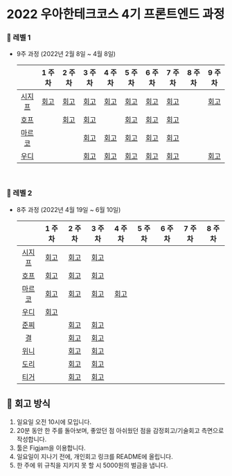 # 2022 우아한테크코스 4기 프론트엔드 과정


### 🧡 레벨 1
- 9주 과정 (2022년 2월 8일 ~ 4월 8일)

  |       |  1 주차  |  2 주차   |  3 주차  |  4 주차  |   5 주차   |    6 주차    |    7 주차    |    8 주차    |    9 주차    |
  | :----------: | :------: | :------: | :-----: | :---: | :--------------: | :---------: | :---------: | :---------: | :---------: |
  | [시지프](https://github.com/euijinkk) | [회고](https://happysisyphe.tistory.com/20) | [회고](https://happysisyphe.tistory.com/23) | [회고](https://happysisyphe.tistory.com/25) | [회고](https://happysisyphe.tistory.com/27) | [회고](https://happysisyphe.tistory.com/28) | [회고](https://happysisyphe.tistory.com/30) | [회고](https://happysisyphe.tistory.com/32) |  | [회고](https://happysisyphe.tistory.com/34) |
  | [호프](https://github.com/moonheekim0118) |  | [회고](https://velog.io/@moonheekim0118/2022.2.142022.2.20-%ED%9A%8C%EA%B3%A0)  | [회고](https://velog.io/@moonheekim0118/2022.02.212022.02.27-%ED%9A%8C%EA%B3%A0) |  | [회고](https://velog.io/@moonheekim0118/2022.03.072022.03.13-%ED%9A%8C%EA%B3%A0)| [회고](https://velog.io/@moonheekim0118/2022.03.142022.03.20-%ED%9A%8C%EA%B3%A0) | [회고](https://velog.io/@moonheekim0118/2022.03.212022.03.27-%ED%9A%8C%EA%B3%A0)  |  |  |
  | [마르코](https://github.com/wonsss) |  |  | [회고](https://velog.io/@jangws/%EC%9A%B0%ED%85%8C%EC%BD%94-2%EC%9B%94-%EB%84%B7%EC%A7%B8-%EC%A3%BC-%ED%9A%8C%EA%B3%A0) |[회고](https://velog.io/@jangws/%ED%9A%8C%EA%B3%A0-%EC%9A%B0%ED%85%8C%EC%BD%94-4%EC%A3%BC%EC%B0%A8) |[회고](https://velog.io/@jangws/%ED%9A%8C%EA%B3%A0-%EC%9A%B0%ED%85%8C%EC%BD%94-5%EC%A3%BC%EC%B0%A8) |[회고](https://velog.io/@jangws/%ED%9A%8C%EA%B3%A0-%EC%9A%B0%ED%85%8C%EC%BD%94-6%EC%A3%BC%EC%B0%A8)|[회고](https://velog.io/@jangws/%ED%9A%8C%EA%B3%A0-%EC%9A%B0%ED%85%8C%EC%BD%94-7%EC%A3%BC%EC%B0%A8-%EC%82%B0%EC%B1%85)|  |  |
  | [우디](https://github.com/greenblues1190) |  |  | [회고](https://woojeongmin.com/2022/retrospective/weekly-1/) | [회고](https://woojeongmin.com/2022/retrospective/weekly-2/) | [회고](https://woojeongmin.com/2022/retrospective/weekly-3/) | [회고](https://woojeongmin.com/2022/retrospective/weekly-4/) | [회고](https://woojeongmin.com/2022/retrospective/weekly-5/)  |  | [회고](https://woojeongmin.com/2022/retrospective/weekly-6/) |

<br/>

### 🧡 레벨 2
- 8주 과정 (2022년 4월 19일 ~ 6월 10일)

  |       |  1 주차  |  2 주차   |  3 주차  |  4 주차  |   5 주차   |    6 주차    |    7 주차    |    8 주차    |
  | :----------: | :------: | :------: | :-----: | :---: | :--------------: | :---------: | :---------: | :---------: |
  | [시지프](https://github.com/euijinkk) | [회고](https://happysisyphe.tistory.com/36) | [회고](https://happysisyphe.tistory.com/37) | [회고](https://happysisyphe.tistory.com/39) | | | | | |
  | [호프](https://github.com/moonheekim0118) | [회고](https://observant-aardwolf-5e1.notion.site/1-2022-04-19-2022-04-24-b28004de456a420aaac9258d1ef924e0) |[회고](https://observant-aardwolf-5e1.notion.site/2-2022-04-25-2022-05-01-109f627992274e4dbfbf6a1f764c3a3c) | [회고](https://observant-aardwolf-5e1.notion.site/3-2022-05-02-2022-05-08-a5dd9b5d4c8f49b289b856dac1b8e041) | | | | | |
  | [마르코](https://github.com/wonsss) |[회고](https://velog.io/@jangws/%EC%9A%B0%ED%85%8C%EC%BD%94-11%EC%A3%BC%EC%B0%A8-%ED%9A%8C%EA%B3%A0) |[회고](https://velog.io/@jangws/%ED%9A%8C%EA%B3%A0-%EC%9A%B0%ED%85%8C%EC%BD%94-Level2-2%EC%A3%BC%EC%B0%A8-%ED%8E%98%EC%9D%B4%EB%A8%BC%EC%B8%A0)|[회고](https://velog.io/@jangws/%ED%9A%8C%EA%B3%A0-%EC%9A%B0%ED%85%8C%EC%BD%94-Level2-3%EC%A3%BC%EC%B0%A8-%EC%BD%94%EB%A6%AC%EC%8A%A4) |[회고](https://velog.io/@jangws/%ED%9A%8C%EA%B3%A0-%EC%9A%B0%ED%85%8C%EC%BD%94-Level2-4%EC%A3%BC%EC%B0%A8-100-10) | | | | |
  | [우디](https://github.com/greenblues1190) | [회고](https://woojeongmin.com/2022/retrospective/weekly-7/) | | | | | | | |
  | [준찌](https://github.com/juunzzi) | | [회고](https://velog.io/@rat8397/%EC%9A%B0%EC%95%84%ED%95%9C%ED%85%8C%ED%81%AC%EC%BD%94%EC%8A%A4-9-%ED%8E%98%EC%9D%B4%EB%A8%BC%EC%B8%A0%EC%99%80-%ED%95%A8%EA%BB%98%ED%95%98%EB%8A%94-%ED%9A%8C%EA%B3%A0) | [회고](https://velog.io/@rat8397/%EC%9A%B0%EC%95%84%ED%95%9C%ED%85%8C%ED%81%AC%EC%BD%94%EC%8A%A4-11-inline-style-%EA%B0%9D%EC%B2%B4%EB%A1%9C-%EC%A0%84%EB%8B%AC%EB%90%98%EB%8A%94-prop) | | | | | |
  | [결](https://github.com/yunjin-kim) | | [회고](https://velog.io/@giriboy/2022.05.01-%ED%9A%8C%EA%B3%A0) | [회고](https://velog.io/@giriboy/2022.05.09-%ED%9A%8C%EA%B3%A0) | | | | | |
  | [위니](https://github.com/rladpwl0512) | | [회고](https://velog.io/@rladpwl0512/%EC%A3%BC%EA%B0%84-%ED%9A%8C%EA%B3%A0-425-51) | [회고](https://velog.io/@rladpwl0512/%EC%A3%BC%EA%B0%84-%ED%9A%8C%EA%B3%A0-52-58) | | | | | |
  | [도리](https://github.com/prefer2) | |[회고](https://prefer2.tistory.com/entry/%EC%A3%BC%EA%B0%84-%ED%9A%8C%EA%B3%A0-425-51) |[회고](https://prefer2.tistory.com/entry/%EC%A3%BC%EA%B0%84-%ED%9A%8C%EA%B3%A0-52-58) | | | | | |
  | [티거](https://github.com/daaaayeah) | | [회고](https://508.notion.site/4-25-5-1-4bab6d21bdb64907bc33d4dfbcb5c56f) | [회고](https://508.notion.site/5-2-5-8-0a3de1b4998f432b9c211ef8edb76f86) | | | | | |

## 💛 회고 방식
1. 일요일 오전 10시에 모입니다.
2. 20분 동안 한 주를 돌아보며, 좋았던 점 아쉬웠던 점을 감정회고/기술회고 측면으로 작성합니다.
3. 툴은 Figjam을 이용합니다.
4. 일요일이 지나기 전에, 개인회고 링크를 README에 올립니다.
5. 한 주에 위 규칙을 지키지 못 할 시 5000원의 벌금을 냅니다.



 

